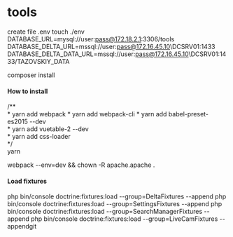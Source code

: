 # tools

create file .env
touch ./env
DATABASE_URL=mysql://user:pass@172.18.2.1:3306/tools
DATABASE_DELTA_URL=mssql://user:pass@172.16.45.10\\DCSRV01:1433
DATABASE_DELTA_DATA_URL=mssql://user:pass@172.16.45.10\\DCSRV01:1433/TAZOVSKIY_DATA

composer install

<h4>How to install</h4>
/**<br>
 * yarn add webpack 
 * yarn add webpack-cli 
 * yarn add babel-preset-es2015 --dev<br>
 * yarn add vuetable-2 --dev<br>
 * yarn add css-loader<br>
 */<br>
yarn

webpack --env=dev && chown -R apache.apache .

<h4>Load fixtures</h4>
php bin/console doctrine:fixtures:load --group=DeltaFixtures --append
php bin/console doctrine:fixtures:load --group=SettingsFixtures --append
php bin/console doctrine:fixtures:load --group=SearchManagerFixtures --append
php bin/console doctrine:fixtures:load --group=LiveCamFixtures --appendgit 
